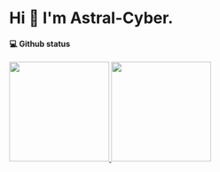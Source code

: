 # Hi 🥳 I'm Astral-Cyber.

#### 💻 Github status
<a href="https://github.com/Astral-Cyber">
  <img height="180em" src="https://github-readme-stats.vercel.app/api?username=Astral-Cyber&theme=buefy&show_icons=true" />
 
  <img height="180em" src="https://github-readme-stats.vercel.app/api/top-langs/?username=Astral-Cyber&theme=buefy&layout=compact" />
</a>
